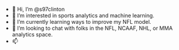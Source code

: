 - 👋 Hi, I’m @s97clinton
- 👀 I’m interested in sports analytics and machine learning.
- 🌱 I’m currently learning ways to improve my NFL model.
- 💞️ I’m looking to chat with folks in the NFL, NCAAF, NHL, or MMA analytics space.
- 📫 

<!---
s97clinton/s97clinton is a ✨ special ✨ repository because its `README.md` (this file) appears on your GitHub profile.
You can click the Preview link to take a look at your changes.
--->
